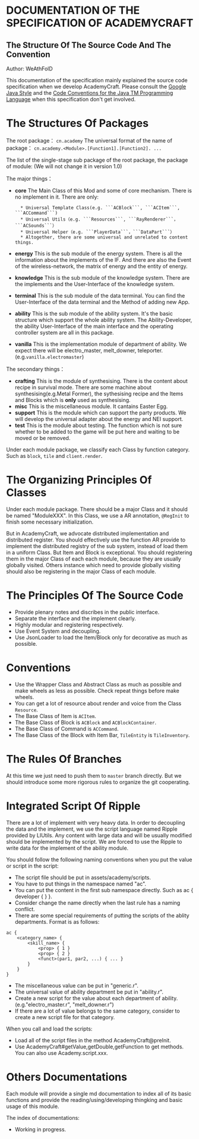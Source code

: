 # DOCUMENTATION OF THE SPECIFICATION OF ACADEMYCRAFT
## The Structure Of The Source Code And The Convention

Author: WeAthFolD

This documentation of the specification mainly explained the source code specification when we develop AcademyCraft.
Please consult the [Google Java Style](http://google-styleguide.googlecode.com/svn/trunk/javaguide.html) and the [Code Conventions for the Java TM Programming Language](http://www.oracle.com/technetwork/java/javase/documentation/codeconvtoc-136057.html) when this specification don't get involved.

The Structures Of Packages
===

The root package： ```cn.academy```
The universal format of the name of package： ```cn.academy.<Module>.[Function1].[Function2]. ...```

The list of the single-stage sub package of the root package, the package of module: (We will not change it in version 1.0)

The major things：

* __core__
	The Main Class of this Mod and some of core mechanism. There is no implement in it. There are only:
		
		* Universal Template Class(e.g. ```ACBlock```, ```ACItem```, ```ACCommand```)
		* Universal Utils（e.g. ```Resources```, ```RayRenderer```，```ACSounds```）
		* Universal Helper（e.g. ```PlayerData```，```DataPart```）
		* Altogether, there are some universal and unrelated to content things.

* __energy__
	This is the sub module of the energy system. There is all the information about the implements of the IF. And there are also the Event of the wireless-network, the matrix of energy and the entity of energy.

* __knowledge__
	This is the sub module of the knowledge system. There are the implements and the User-Interface of the knowledge system.

* __terminal__
	This is the sub module of the data terminal. You can find the User-Interface of the data terminal and the Method of adding new App.

* __ability__
	This is the sub module of the ability system. It's the basic structure which support the whole ability system. The Ability-Developer, the ability User-Interface of the main interface and the operating controller system are all in this package.

* __vanilla__
	This is the implementation module of department of ability. We expect there will be electro_master, melt_downer, teleporter. (e.g.```vanilla.electromaster```)

The secondary things：

* __crafting__
	This is the module of synthesising. There is the content about recipe in survival mode. There are some machine about synthesising(e.g.Metal Former), the sythesising recipe and the Items and Blocks which is **only** used as synthesising.
* __misc__
	This is the miscellaneous module. It cantains Easter Egg.
* __support__
	This is the module which can support the party products. We will develop the universal adapter about the energy and NEI support.
* __test__
	This is the module about testing. The function which is not sure whether to be added to the game will be put here and waiting to be moved or be removed.

Under each module package, we classify each Class by function category. Such as ```block```, ```tile``` and ```client.render```.

The Organizing Principles Of Classes
===

Under each module package. There should be a major Class and it should be named "ModuleXXX". In this Class, we use a AR annotation, ```@RegInit``` to finish some necessary initialization.

But in AcademyCraft, we advocate distributed implementation and distributed register. You should effectively use the function AR provide to implement the distributed registry of the sub system, instead of load them in a uniform Class. But Item and Block is exceptional. You should registering them in the major Class of each each module, because they are usually globally visited. Others instance which need to provide globally visiting should also be registering in the major Class of each module.

The Principles Of The Source Code
===

* Provide plenary notes and discribes in the public interface.
* Separate the interface and the implement clearly.
* Highly modular and registering respectively.
* Use Event System and decoupling.
* Use JsonLoader to load the Item/Block only for decorative as much as possible.

Conventions
===

* Use the Wrapper Class and Abstract Class as much as possible and make wheels as less as possible. Check repeat things before make wheels.
* You can get a lot of resource about render and voice from the Class ```Resource```.
* The Base Class of Item is ```ACItem```.
* The Base Class of Block is ```ACBlock``` and ```ACBlockContainer```.
* The Base Class of Command is ```ACCommand```.
* The Base Class of the Block with Item Bar, ```TileEntity``` is ```TileInventory```.

The Rules Of Branches
===

At this time we just need to push them to ```master``` branch directly. But we should introduce some more rigorous rules to organize the git cooperating.

Integrated Script Of Ripple
===

There are a lot of implement with very heavy data. In order to decoupling the data and the implement, we use the script language named Ripple provided by LIUtils. Any content with large data and will be usually modified should be implemented by the script. We are forced to use the Ripple to write data for the implement of the ability module. 

You should follow the following naming conventions when you put the value or script in the script:

* The script file should be put in assets/academy/scripts.
* You have to put things in the namespace named "ac".
* You can put the content in the first sub namespace directly. Such as ac { developer { } }.
* Consider change the name directly when the last rule has a naming conflict.
* There are some special requirements of putting the scripts of the ablity departments. Format is as follows:
```
ac {
	<category_name> {
		<skill_name> {
			<prop> { 1 }
			<prop> { 2 }
			<funct>(par1, par2, ...) { ... }
		}
	}
}
```
* The miscellaneous value can be put in "generic.r".
* The universal value of ability department be put in "ability.r".
* Create a new script for the value about each department of ability. (e.g."electro_master.r", "melt_downer.r")
* If there are a lot of value belongs to the same category, consider to create a new script file for that category.

When you call and load the scripts:

* Load all of the script files in the method AcademyCraft@preInit.
* Use AcademyCraft#getValue,getDouble,getFunction to get methods. You can also use Academy.script.xxx.

Others Documentations
===

Each module will provide a single md documentation to index all of its basic functions and provide the reading/using/developing thingking and basic usage of this module.

The index of documentations:

* Working in progress.

